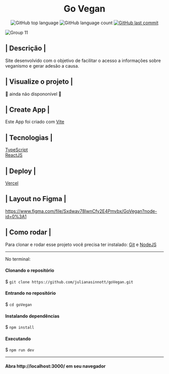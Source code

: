 <h1 align='center'> Go Vegan </h1>

<p align="center">
  <img alt="GitHub top language" src="https://img.shields.io/github/languages/top/julianasinnott/goVegan.svg?color=81B289">

  <img alt="GitHub language count" src="https://img.shields.io/github/languages/count/julianasinnott/goVegan.svg?color=B64EBF">
  
  <a href="https://github.com/julianasinnott/goVegan/commits/main">
    <img alt="GitHub last commit" src="https://img.shields.io/github/last-commit/julianasinnott/goVegan.svg?color=81B289">
  </a>
</p>

![Group 11](https://user-images.githubusercontent.com/100887684/182983477-2a8e4ee2-1564-4706-8ec9-dbf859a66fde.png)



## | Descrição |

Site desenvolvido com o objetivo de facilitar o acesso a informações sobre veganismo e  gerar adesão a causa.

## | Visualize o projeto |

🔗 ainda não dispononível 🔗

## | Create App |

Este App foi criado com [Vite](https://vitejs.dev/) <br>

## | Tecnologias |

[TypeScript](https://www.typescriptlang.org/) <br>
[ReactJS](https://reactjs.org/) <br>

## | Deploy |

[Vercel](https://vercel.com/)

## | Layout no Figma | 

https://www.figma.com/file/Sxdwav78lwnCfy2E4Pmvbx/GoVegan?node-id=0%3A1

## | Como rodar |

Para clonar e rodar esse projeto você precisa ter instalado: [Git](https://git-scm.com/) e [NodeJS](https://nodejs.org/en/) 

<hr>
No terminal:

#### Clonando o repositório
$ `git clone https://github.com/julianasinnott/goVegan.git`

#### Entrando no repositório
$ `cd goVegan`

#### Instalando dependências
$ `npm install`

#### Executando
$ `npm run dev`
<hr>

#### Abra http://localhost:3000/ em seu navegador 

